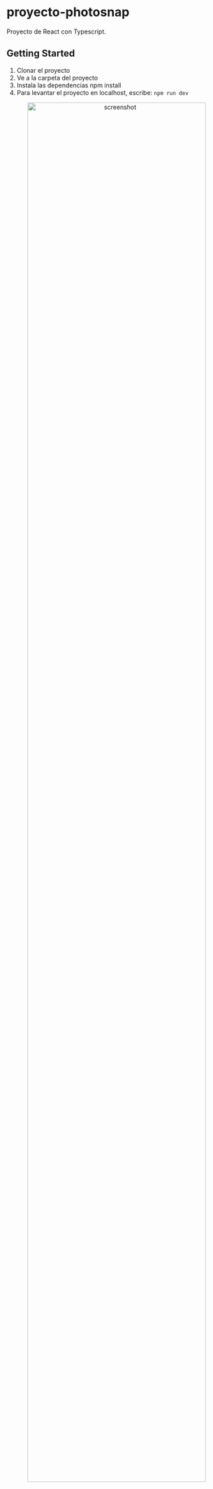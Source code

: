 # proyecto-photosnap
Proyecto de React con Typescript.

## Getting Started
1. Clonar el proyecto
2. Ve a la carpeta del proyecto
3. Instala las dependencias npm install
4. Para levantar el proyecto en localhost, escribe: ```npm run dev```

<p align="center">
  <img src="https://github.com/carlostrujilloneyra/proyecto-photosnap/assets/50873002/b4e640ff-0bcf-4279-b770-4f906d18e5db" alt="screenshot" width="90%">
</p>

